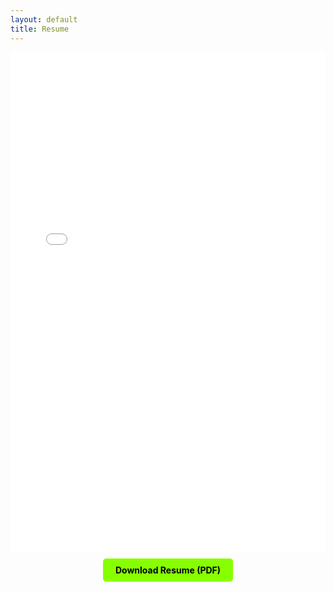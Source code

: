 ```yaml
---
layout: default
title: Resume
---
```


<iframe src="/nestorcabello_CV_main__latest_.pdf" width="100%" height="800px" style="border:none;"></iframe>

<p style="text-align: center; margin-top: 20px;">
  <a href="/nestorcabello_CV_main__latest_.pdf" download style="padding: 10px 20px; background-color: #8f0; color: black; text-decoration: none; border-radius: 5px; font-weight: bold;">Download Resume (PDF)</a>
</p>
